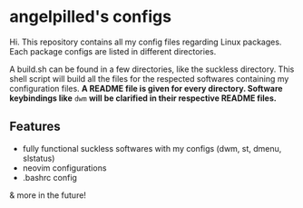 # angelpilled's configs

Hi. This repository contains all my config files regarding Linux packages.
Each package configs are listed in different directories.

A build.sh can be found in a few directories, like the suckless directory. This shell script will build all the files for the respected softwares containing my configuration files. **A README file is given for every directory. Software keybindings like** `dwm` **will be clarified in their respective README files.**

## Features

+ fully functional suckless softwares with my configs (dwm, st, dmenu, slstatus)
+ neovim configurations
+ .bashrc config

& more in the future!
